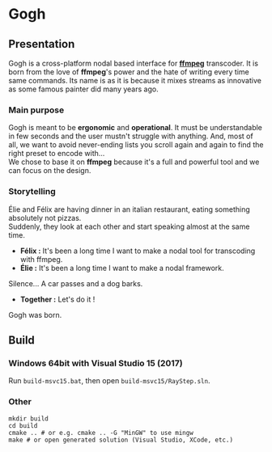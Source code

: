 Gogh
====
## Presentation
Gogh is a cross-platform nodal based interface for **[ffmpeg](https://ffmpeg.org/)** transcoder.
It is born from the love of **ffmpeg**'s power and the hate of writing every time same commands. Its name is as it is because it mixes streams as innovative as some famous painter did many years ago.

### Main purpose
Gogh is meant to be **ergonomic** and **operational**. It must be understandable in few seconds and the user mustn't struggle with anything. And, most of all, we want to avoid never-ending lists you scroll again and again to find the right preset to encode with...  
We chose to base it on **ffmpeg** because it's a full and powerful tool and we can focus on the design.

### Storytelling
Élie and Félix are having dinner in an italian restaurant, eating something absolutely not pizzas.  
Suddenly, they look at each other and start speaking almost at the same time.
- **Félix :** It's been a long time I want to make a nodal tool for transcoding with ffmpeg.
- **Élie :** It's been a long time I want to make a nodal framework.

Silence... A car passes and a dog barks.

- **Together :** Let's do it !

Gogh was born.

Build
-----

### Windows 64bit with Visual Studio 15 (2017)

Run `build-msvc15.bat`, then open `build-msvc15/RayStep.sln`.

### Other

	mkdir build
	cd build
	cmake .. # or e.g. cmake .. -G "MinGW" to use mingw
	make # or open generated solution (Visual Studio, XCode, etc.)
